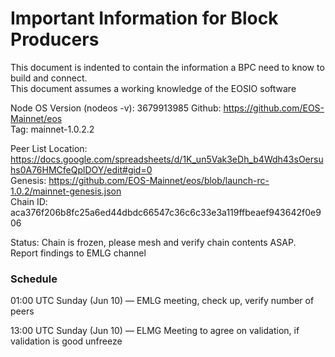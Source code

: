 <h1>Important Information for Block Producers</h1>

This document is indented to contain the information a BPC need to know to build and connect.   
This document assumes a working knowledge of the EOSIO software

Node OS Version (nodeos -v):   3679913985
Github: https://github.com/EOS-Mainnet/eos  
Tag:  mainnet-1.0.2.2  

Peer List Location:  https://docs.google.com/spreadsheets/d/1K_un5Vak3eDh_b4Wdh43sOersuhs0A76HMCfeQplDOY/edit#gid=0  
Genesis:  https://github.com/EOS-Mainnet/eos/blob/launch-rc-1.0.2/mainnet-genesis.json  
Chain ID: aca376f206b8fc25a6ed44dbdc66547c36c6c33e3a119ffbeaef943642f0e906

Status: Chain is frozen, please mesh and verify chain contents ASAP.  Report findings to EMLG channel

<h3>Schedule</h3>   
01:00 UTC Sunday (Jun 10) — EMLG meeting, check up, verify number of peers  

13:00 UTC  Sunday (Jun 10) — ELMG Meeting to agree on validation, if validation is good unfreeze

